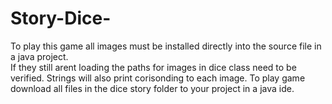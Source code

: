 # Story-Dice-
To play this game all images must be installed directly into the source file in a java project.  
If they still arent loading the paths for images in dice class need to be verified.  Strings will also print corisonding to each image.
To play game download all files in the dice story folder to your project in a java ide.
